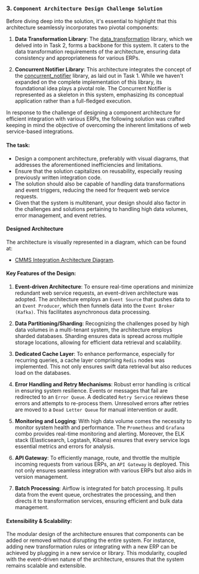 ### 3. `Component Architecture Design Challenge Solution`

Before diving deep into the solution, it's essential to highlight that this architecture seamlessly incorporates two pivotal components:

1. **Data Transformation Library**: The [data_transformation](../data_transformation) library, which we delved into in Task 2, forms a backbone for this system. It caters to the data transformation requirements of the architecture, ensuring data consistency and appropriateness for various ERPs.

2. **Concurrent Notifier Library**: This architecture integrates the concept of the [concurrent_notifier](../../concurrent_notifier) library, as laid out in Task 1. While we haven't expanded on the complete implementation of this library, its foundational idea plays a pivotal role. The Concurrent Notifier is represented as a skeleton in this system, emphasizing its conceptual application rather than a full-fledged execution.

In response to the challenge of designing a component architecture for efficient integration with various ERPs, the following solution was crafted keeping in mind the objective of overcoming the inherent limitations of web service-based integrations.


#### The task:

- Design a component architecture, preferably with visual diagrams, that addresses the aforementioned inefficiencies and limitations.
- Ensure that the solution capitalizes on reusability, especially reusing previously written integration code.
- The solution should also be capable of handling data transformations and event triggers, reducing the need for frequent web service requests.
- Given that the system is multitenant, your design should also factor in the challenges and solutions pertaining to handling high data volumes, error management, and event retries.

#### Designed Architecture

The architecture is visually represented in a diagram, which can be found at:
-   [CMMS Integration Architecture Diagram](./diagrams/images/cmms_integration_architecture.png).



#### Key Features of the Design:

1. **Event-driven Architecture**:
   To ensure real-time operations and minimize redundant web service requests, an event-driven architecture was adopted. The architecture employs an `Event Source` that pushes data to an `Event Producer`, which then funnels data into the `Event Broker (Kafka)`. This facilitates asynchronous data processing.

2. **Data Partitioning/Sharding**:
   Recognizing the challenges posed by high data volumes in a multi-tenant system, the architecture employs sharded databases. Sharding ensures data is spread across multiple storage locations, allowing for efficient data retrieval and scalability.

3. **Dedicated Cache Layer**:
   To enhance performance, especially for recurring queries, a cache layer comprising `Redis` nodes was implemented. This not only ensures swift data retrieval but also reduces load on the databases.

4. **Error Handling and Retry Mechanisms**:
   Robust error handling is critical in ensuring system resilience. Events or messages that fail are redirected to an `Error Queue`. A dedicated `Retry Service` reviews these errors and attempts to re-process them. Unresolved errors after retries are moved to a `Dead Letter Queue` for manual intervention or audit.

5. **Monitoring and Logging**:
   With high data volume comes the necessity to monitor system health and performance. The `Prometheus` and `Grafana` combo provides real-time monitoring and alerting. Moreover, the ELK stack (Elasticsearch, Logstash, Kibana) ensures that every service logs essential metrics and errors for analysis.

6. **API Gateway**:
   To efficiently manage, route, and throttle the multiple incoming requests from various ERPs, an `API Gateway` is deployed. This not only ensures seamless integration with various ERPs but also aids in version management.

7. **Batch Processing**:
   Airflow is integrated for batch processing. It pulls data from the event queue, orchestrates the processing, and then directs it to transformation services, ensuring efficient and bulk data management.



#### Extensibility & Scalability:
The modular design of the architecture ensures that components can be added or removed without disrupting the entire system. For instance, adding new transformation rules or integrating with a new ERP can be achieved by plugging in a new service or library. This modularity, coupled with the event-driven nature of the architecture, ensures that the system remains scalable and extensible.
